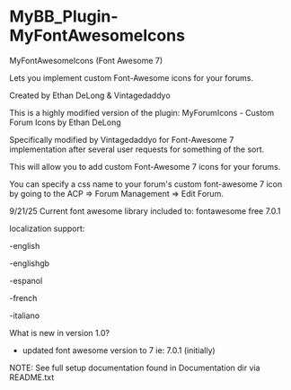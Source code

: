 # MyBB_Plugin-MyFontAwesomeIcons

MyFontAwesomeIcons (Font Awesome 7)

Lets you implement custom Font-Awesome icons for your forums.

Created by Ethan DeLong & Vintagedaddyo

This is a highly modified version of the plugin: MyForumIcons - Custom Forum Icons by Ethan DeLong

Specifically modified by Vintagedaddyo for Font-Awesome 7 implementation after several user requests for something of the sort.


This will allow you to add custom Font-Awesome 7 icons for your forums.


You can specify a css name to your forum's custom font-awesome 7 icon by going to the ACP => Forum Management => Edit Forum.



9/21/25 Current font awesome library included to: fontawesome free 7.0.1



localization support:

-english 

-englishgb

-espanol

-french

-italiano


What is new in version 1.0?


- updated font awesome version to 7 ie: 7.0.1 (initially)



NOTE: See full setup documentation found in Documentation dir via README.txt
